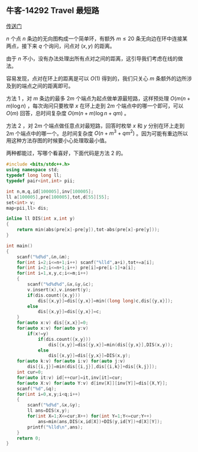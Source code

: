 ## 牛客-14292 Travel 最短路

[传送门](https://ac.nowcoder.com/acm/problem/14292)

$n$ 个点 $n$ 条边的无向图构成一个简单环，有额外 $m\leq20$ 条无向边在环中连接某两点，接下来 $q$ 个询问，问点对 $(x,y)$ 的距离。

由于 $n$ 不小，没有办法处理出所有点对之间的距离，这引导我们考虑在线的做法。

容易发现，点对在环上的距离是可以 $O(1)$ 得到的，我们只关心 $m$ 条额外的边所涉及到的端点之间的距离即可。

方法 $1$ ，对 $m$ 条边的最多 $2m$ 个端点为起点做单源最短路，这样预处理 $O(m(n+m)\log n)$ ，每次询问只要枚举 $x$ 在环上走到 $2m$ 个端点中的哪一个即可，可以 $O(m)$ 回答，总时间复杂度 $O(m(n+m)\log n+qm)$ 。

方法 $2$ ，对 $2m$ 个端点做任意点对最短路，回答时枚举 $x$ 和 $y$ 分别在环上走到 $2m$ 个端点中的哪一个。总时间复杂度 $O(n+m^3+qm^2)$ 。因为可能有重边所以用这种方法存图的时候要小心处理取最小值。

两种都能过，写哪个看喜好，下面代码是方法 $2$ 的。

```cpp
#include <bits/stdc++.h>
using namespace std;
typedef long long ll;
typedef pair<int,int> pii;

int n,m,q,id[100005],inv[100005];
ll a[100005],pre[100005],tot,d[55][55];
set<int> v;
map<pii,ll> dis;

inline ll DIS(int x,int y)
{
    return min(abs(pre[x]-pre[y]),tot-abs(pre[x]-pre[y]));
}

int main()
{
    scanf("%d%d",&n,&m);
    for(int i=2;i<=n+1;i++) scanf("%lld",a+i),tot+=a[i];
    for(int i=2;i<=n+1;i++) pre[i]=pre[i-1]+a[i];
    for(int i=1,x,y,c;i<=m;i++)
    {
        scanf("%d%d%d",&x,&y,&c);
        v.insert(x),v.insert(y);
        if(dis.count({x,y}))
            dis[{x,y}]=dis[{y,x}]=min((long long)c,dis[{y,x}]);
        else
            dis[{x,y}]=dis[{y,x}]=c;
    }
    for(auto x:v) dis[{x,x}]=0;
    for(auto x:v) for(auto y:v)
        if(x!=y)
            if(dis.count({x,y}))
                dis[{x,y}]=dis[{y,x}]=min(dis[{y,x}],DIS(x,y));
            else
                dis[{x,y}]=dis[{y,x}]=DIS(x,y);
    for(auto k:v) for(auto i:v) for(auto j:v)
        dis[{i,j}]=min(dis[{i,j}],dis[{i,k}]+dis[{k,j}]);
    int cur=0;
    for(auto it:v) id[++cur]=it,inv[it]=cur;
    for(auto X:v) for(auto Y:v) d[inv[X]][inv[Y]]=dis[{X,Y}];
    scanf("%d",&q);
    for(int i=0,x,y;i<q;i++)
    {
        scanf("%d%d",&x,&y);
        ll ans=DIS(x,y);
        for(int X=1;X<=cur;X++) for(int Y=1;Y<=cur;Y++)
            ans=min(ans,DIS(x,id[X])+DIS(y,id[Y])+d[X][Y]);
        printf("%lld\n",ans);
    }
    return 0;
}
```

